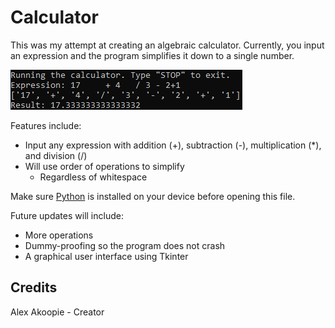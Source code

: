 # Calculator

This was my attempt at creating an algebraic calculator. Currently, you input an expression and the program simplifies it down to a single number.

![Preview screenshot](scr1.png "Preview screenshot")

Features include:
* Input any expression with addition (+), subtraction (-), multiplication (*), and division (/)
* Will use order of operations to simplify
    * Regardless of whitespace

Make sure [Python](https://www.python.org/downloads/ "Download Python from www.python.org") is installed on your device before opening this file.

Future updates will include:
* More operations
* Dummy-proofing so the program does not crash
* A graphical user interface using Tkinter

## Credits

Alex Akoopie - Creator